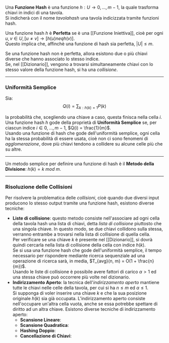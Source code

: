 Una **Funzione Hash** è una funzione $h:U \rightarrow {0, ..., m-1}$, la quale trasforma chiavi in indici di una tavola.<br />
Si indicherà con il nome $tavola hash$ una tavola indicizzata tramite funzioni hash.<br />

Una funzione hash $h$ è **Perfetta** se è una [[Funzione Iniettiva]], cioè per ogni $u, v \in U, [u \neq v] \rightarrow [h(u) neq h(v)]$.<br />
Questo implica che, affinchè una funzione di hash sia perfetta, $|U| \leq m$.<br />

Se una funzione hash non è perfetta, allora esistono due o più chiavi diverse che hanno associato lo stesso indice.<br />
Se, nel [[Dizionario]], vengono a trovarsi simultaneamente chiavi con lo stesso valore della funzione hash, si ha una _collisione_.<br />

--------------------------------------------------------------

### Uniformità Semplice ###

Sia:
$$Q(i) = \sum_{k:h(k) = 1} P(k)$$

la probabilità che, scegliendo una chiave a caso, questa finisca nella cella $i$.<br />
Una funzione hash $h$ gode della proprietà di **Uniformità Semplice** se, per ciascun indice $i \in {0, ..., m-1}$, $Q(i) = \frac{1}{m}$.<br />
Usando una funzione di hash che gode dell'uniformità semplice, ogni cella ha la stessa probabilità di essere usata, cioè non ci sono fenomeni di _agglomerazione_, dove più chiavi tendono a collidere su alcune celle più che su altre.<br />

--------------------------------------------------------------

Un metodo semplice per definire una funzione di hash è il **Metodo della Divisione**: $h(k) = k\text{ }mod\text{ }m$.

--------------------------------------------------------------

### Risoluzione delle Collisioni ###

Per risolvere la problematica delle _collisioni_, cioè quando due diversi input producono lo stesso output tramite una funzione hash, esistono diverse tecniche:
- **Liste di collisione**: questo metodo consiste nell'associare ad ogni cella della tavola hash una lista di chiavi, detta _lista di collisione_ piuttosto che una singola chiave. In questo modo, se due chiavi collidono sulla stessa, verranno entrambe a trovarsi nella lista di collisione di quella cella.<br />Per verificare se una chiave $k$ è presente nel [[Dizionario]], si dovrà quindi cercarla nella lista di collisione della cella con indice $h(k)$.<br />Se si usa una funzione hash che gode dell'uniformità semplice, il tempo necessario per rispondere mediante ricerca sequenziale ad una operazione di ricerca sarà, in media, $T_{avg}(n, m) = O(1 + \frac{n}{m})$.<br />Usando le liste di collisione è possibile avere fattori di carico $\alpha > 1$ ed una stessa chiave può occorrere più volte nel dizionario.<br />
- **Indirizzamento Aperto**: la tecnica dell'_indirizzamento aperto_ mantiene tutte le chiavi nelle celle della tavola, per cui si ha $n \leq m$ ed $\alpha \leq 1$.<br />Si supponga di voler inserire una chiave $k$ e che la sua posizione originale $h(k)$ sia già occupata. L'indirizzamento aperto consiste nell'occupare un'altra cella vuota, anche se essa potrebbe spettare di diritto ad un altra chiave. Esistono diverse tecniche di indirizzamento aperto:
	- **Scansione Lineare**:
	- **Scansione Quadratica**:
	- **Hashing Doppio**:
	- **Cancellazione di Chiavi**: